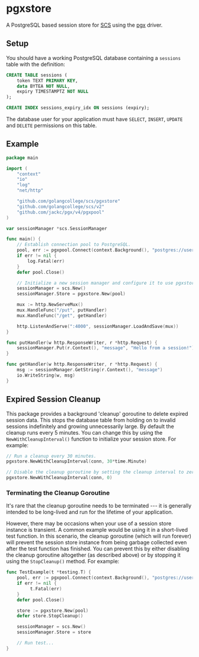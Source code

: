 # pgxstore

A PostgreSQL based session store for [SCS](https://github.com/golangcollege/scs) using the [pgx](https://github.com/jackc/pgx) driver.

## Setup

You should have a working PostgreSQL database containing a `sessions` table with the definition:

```sql
CREATE TABLE sessions (
	token TEXT PRIMARY KEY,
	data BYTEA NOT NULL,
	expiry TIMESTAMPTZ NOT NULL
);

CREATE INDEX sessions_expiry_idx ON sessions (expiry);
```

The database user for your application must have `SELECT`, `INSERT`, `UPDATE` and `DELETE` permissions on this table.

## Example

```go
package main

import (
	"context"
	"io"
	"log"
	"net/http"

	"github.com/golangcollege/scs/pgxstore"
	"github.com/golangcollege/scs/v2"
	"github.com/jackc/pgx/v4/pgxpool"
)

var sessionManager *scs.SessionManager

func main() {
	// Establish connection pool to PostgreSQL.
	pool, err := pgxpool.Connect(context.Background(), "postgres://username:password@host/dbname")
	if err != nil {
		log.Fatal(err)
	}
	defer pool.Close()

	// Initialize a new session manager and configure it to use pgxstore as the session store.
	sessionManager = scs.New()
	sessionManager.Store = pgxstore.New(pool)

	mux := http.NewServeMux()
	mux.HandleFunc("/put", putHandler)
	mux.HandleFunc("/get", getHandler)

	http.ListenAndServe(":4000", sessionManager.LoadAndSave(mux))
}

func putHandler(w http.ResponseWriter, r *http.Request) {
	sessionManager.Put(r.Context(), "message", "Hello from a session!")
}

func getHandler(w http.ResponseWriter, r *http.Request) {
	msg := sessionManager.GetString(r.Context(), "message")
	io.WriteString(w, msg)
}
```

## Expired Session Cleanup

This package provides a background 'cleanup' goroutine to delete expired session data. This stops the database table from holding on to invalid sessions indefinitely and growing unnecessarily large. By default the cleanup runs every 5 minutes. You can change this by using the `NewWithCleanupInterval()` function to initialize your session store. For example:

```go
// Run a cleanup every 30 minutes.
pgxstore.NewWithCleanupInterval(conn, 30*time.Minute)

// Disable the cleanup goroutine by setting the cleanup interval to zero.
pgxstore.NewWithCleanupInterval(conn, 0)
```

### Terminating the Cleanup Goroutine

It's rare that the cleanup goroutine needs to be terminated --- it is generally intended to be long-lived and run for the lifetime of your application.

However, there may be occasions when your use of a session store instance is transient. A common example would be using it in a short-lived test function. In this scenario, the cleanup goroutine (which will run forever) will prevent the session store instance from being garbage collected even after the test function has finished. You can prevent this by either disabling the cleanup goroutine altogether (as described above) or by stopping it using the `StopCleanup()` method. For example:

```go
func TestExample(t *testing.T) {
	pool, err := pgxpool.Connect(context.Background(), "postgres://username:password@host/dbname")
	if err != nil {
		 t.Fatal(err)
	}
	defer pool.Close()

	store := pgxstore.New(pool)
	defer store.StopCleanup()

	sessionManager = scs.New()
	sessionManager.Store = store

	// Run test...
}
```
